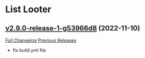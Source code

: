 # List Looter

## [v2.9.0-release-1-g53966d8](https://github.com/siscore/ListLooter/tree/53966d85789bf566dd4ccb9e6d71d50973b79530) (2022-11-10)
[Full Changelog](https://github.com/siscore/ListLooter/compare/v2.9.0-release...53966d85789bf566dd4ccb9e6d71d50973b79530) [Previous Releases](https://github.com/siscore/ListLooter/releases)

- fix build.yml file  
